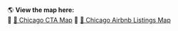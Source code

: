 🌎 **View the map here:**  
🔗 [📍 Chicago CTA Map](https://pngo1997.github.io/Chicago-Airbnb-CTA/)
🔗 [📍 Chicago Airbnb Listings Map](https://pngo1997.github.io/Chicago-Airbnb-Listings/)
